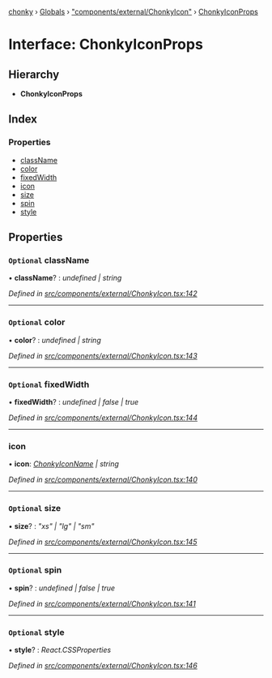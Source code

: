 [chonky](../README.md) › [Globals](../globals.md) › ["components/external/ChonkyIcon"](../modules/_components_external_chonkyicon_.md) › [ChonkyIconProps](_components_external_chonkyicon_.chonkyiconprops.md)

# Interface: ChonkyIconProps

## Hierarchy

* **ChonkyIconProps**

## Index

### Properties

* [className](_components_external_chonkyicon_.chonkyiconprops.md#optional-classname)
* [color](_components_external_chonkyicon_.chonkyiconprops.md#optional-color)
* [fixedWidth](_components_external_chonkyicon_.chonkyiconprops.md#optional-fixedwidth)
* [icon](_components_external_chonkyicon_.chonkyiconprops.md#icon)
* [size](_components_external_chonkyicon_.chonkyiconprops.md#optional-size)
* [spin](_components_external_chonkyicon_.chonkyiconprops.md#optional-spin)
* [style](_components_external_chonkyicon_.chonkyiconprops.md#optional-style)

## Properties

### `Optional` className

• **className**? : *undefined | string*

*Defined in [src/components/external/ChonkyIcon.tsx:142](https://github.com/TimboKZ/Chonky/blob/01ce777/src/components/external/ChonkyIcon.tsx#L142)*

___

### `Optional` color

• **color**? : *undefined | string*

*Defined in [src/components/external/ChonkyIcon.tsx:143](https://github.com/TimboKZ/Chonky/blob/01ce777/src/components/external/ChonkyIcon.tsx#L143)*

___

### `Optional` fixedWidth

• **fixedWidth**? : *undefined | false | true*

*Defined in [src/components/external/ChonkyIcon.tsx:144](https://github.com/TimboKZ/Chonky/blob/01ce777/src/components/external/ChonkyIcon.tsx#L144)*

___

###  icon

• **icon**: *[ChonkyIconName](../enums/_types_icons_types_.chonkyiconname.md) | string*

*Defined in [src/components/external/ChonkyIcon.tsx:140](https://github.com/TimboKZ/Chonky/blob/01ce777/src/components/external/ChonkyIcon.tsx#L140)*

___

### `Optional` size

• **size**? : *"xs" | "lg" | "sm"*

*Defined in [src/components/external/ChonkyIcon.tsx:145](https://github.com/TimboKZ/Chonky/blob/01ce777/src/components/external/ChonkyIcon.tsx#L145)*

___

### `Optional` spin

• **spin**? : *undefined | false | true*

*Defined in [src/components/external/ChonkyIcon.tsx:141](https://github.com/TimboKZ/Chonky/blob/01ce777/src/components/external/ChonkyIcon.tsx#L141)*

___

### `Optional` style

• **style**? : *React.CSSProperties*

*Defined in [src/components/external/ChonkyIcon.tsx:146](https://github.com/TimboKZ/Chonky/blob/01ce777/src/components/external/ChonkyIcon.tsx#L146)*
